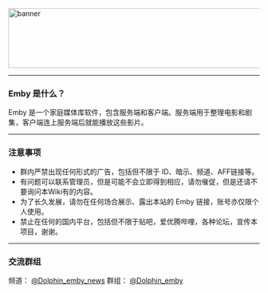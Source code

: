<img src="https://i.postimg.cc/HxNmCXsV/Dolphin-White-1-900x250.png" width = "600" height = "120" alt="banner" align = "center" />

---

### Emby 是什么？
Emby 是一个家庭媒体库软件，包含服务端和客户端。服务端用于整理电影和剧集，客户端连上服务端后就能播放这些影片。

---

### 注意事项
- 群内严禁出现任何形式的广告，包括但不限于 ID、暗示、频道、AFF链接等。
- 有问题可以联系管理员，但是可能不会立即得到相应，请勿催促，但是还请不要询问本Wiki有的内容。
- 为了长久发展，请勿在任何场合展示、露出本站的 Emby 链接，账号亦仅限个人使用。
- 禁止在任何的国内平台，包括但不限于贴吧，爱优腾哔哩，各种论坛，宣传本项目，谢谢。

---

### 交流群组

频道： [@Dolphin_emby_news](https://t.me/Dolphin_emby_news)
群组： [@Dolphin_emby](https://t.me/Dolphin_emby)